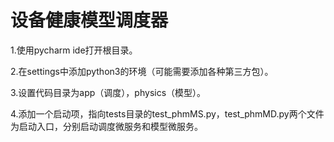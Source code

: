 # 设备健康模型调度器

1.使用pycharm ide打开根目录。

2.在settings中添加python3的环境（可能需要添加各种第三方包）。

3.设置代码目录为app（调度），physics（模型）。

4.添加一个启动项，指向tests目录的test_phmMS.py，test_phmMD.py两个文件为启动入口，分别启动调度微服务和模型微服务。
